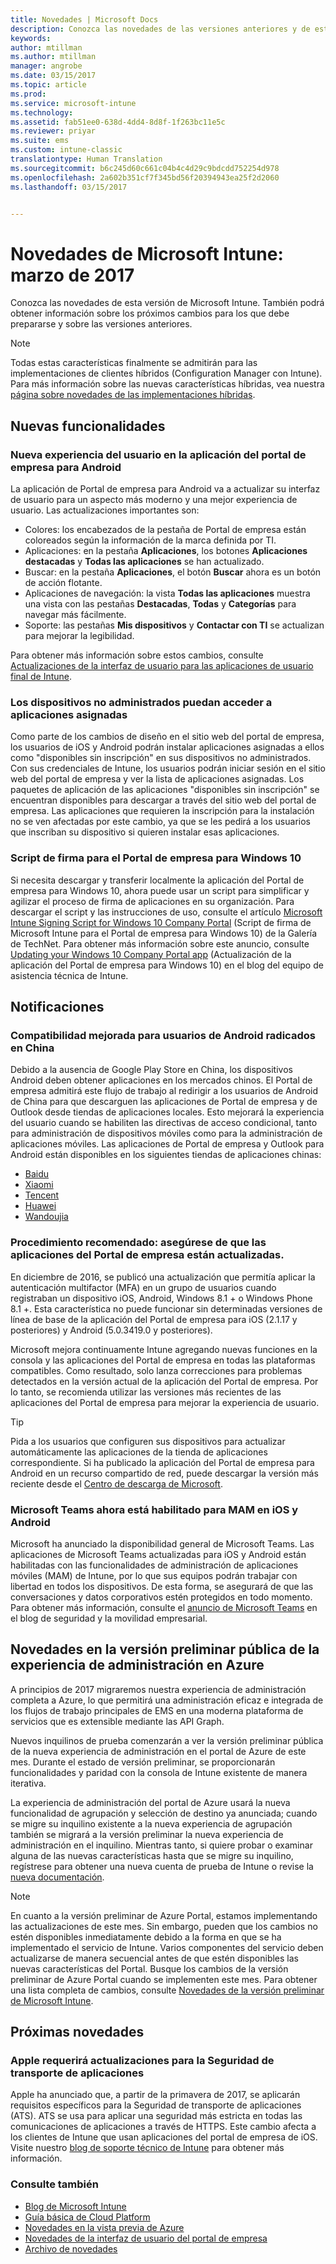 ```yaml
---
title: Novedades | Microsoft Docs
description: Conozca las novedades de las versiones anteriores y de este mes de Microsoft Intune
keywords: 
author: mtillman
ms.author: mtillman
manager: angrobe
ms.date: 03/15/2017
ms.topic: article
ms.prod: 
ms.service: microsoft-intune
ms.technology: 
ms.assetid: fab51ee0-638d-4dd4-8d8f-1f263bc11e5c
ms.reviewer: priyar
ms.suite: ems
ms.custom: intune-classic
translationtype: Human Translation
ms.sourcegitcommit: b6c245d60c661c04b4c4d29c9bdcdd752254d978
ms.openlocfilehash: 2a602b351cf7f345bd56f20394943ea25f2d2060
ms.lasthandoff: 03/15/2017


---
```

# <a name="whats-new-in-microsoft-intune---march-2017"></a>Novedades de Microsoft Intune: marzo de 2017
Conozca las novedades de esta versión de Microsoft Intune. También podrá obtener información sobre los próximos cambios para los que debe prepararse y sobre las versiones anteriores.

> [!Note]
> Todas estas características finalmente se admitirán para las implementaciones de clientes híbridos (Configuration Manager con Intune). Para más información sobre las nuevas características híbridas, vea nuestra [página sobre novedades de las implementaciones híbridas](https://docs.microsoft.com/sccm/mdm/understand/whats-new-in-hybrid-mobile-device-management).

## <a name="new-capabilities"></a>Nuevas funcionalidades

### <a name="new-user-experience-for-the-company-portal-app-for-android---621622--"></a>Nueva experiencia del usuario en la aplicación del portal de empresa para Android <!--621622-->

La aplicación de Portal de empresa para Android va a actualizar su interfaz de usuario para un aspecto más moderno y una mejor experiencia de usuario. Las actualizaciones importantes son:

- Colores: los encabezados de la pestaña de Portal de empresa están coloreados según la información de la marca definida por TI.
- Aplicaciones: en la pestaña **Aplicaciones**, los botones **Aplicaciones destacadas** y **Todas las aplicaciones** se han actualizado.
- Buscar: en la pestaña **Aplicaciones**, el botón **Buscar** ahora es un botón de acción flotante.
- Aplicaciones de navegación: la vista **Todas las aplicaciones** muestra una vista con las pestañas **Destacadas**, **Todas** y **Categorías** para navegar más fácilmente.
- Soporte: las pestañas **Mis dispositivos** y **Contactar con TI** se actualizan para mejorar la legibilidad.

Para obtener más información sobre estos cambios, consulte [Actualizaciones de la interfaz de usuario para las aplicaciones de usuario final de Intune](whats-new-in-intune-app-ui.md).

### <a name="non-managed-devices-can-access-assigned-apps---664691--"></a>Los dispositivos no administrados puedan acceder a aplicaciones asignadas <!--664691-->

Como parte de los cambios de diseño en el sitio web del portal de empresa, los usuarios de iOS y Android podrán instalar aplicaciones asignadas a ellos como "disponibles sin inscripción" en sus dispositivos no administrados. Con sus credenciales de Intune, los usuarios podrán iniciar sesión en el sitio web del portal de empresa y ver la lista de aplicaciones asignadas. Los paquetes de aplicación de las aplicaciones "disponibles sin inscripción" se encuentran disponibles para descargar a través del sitio web del portal de empresa. Las aplicaciones que requieren la inscripción para la instalación no se ven afectadas por este cambio, ya que se les pedirá a los usuarios que inscriban su dispositivo si quieren instalar esas aplicaciones.

### <a name="signing-script-for-windows-10-company-portal---941642--"></a>Script de firma para el Portal de empresa para Windows 10<!--941642-->

Si necesita descargar y transferir localmente la aplicación del Portal de empresa para Windows 10, ahora puede usar un script para simplificar y agilizar el proceso de firma de aplicaciones en su organización.   Para descargar el script y las instrucciones de uso, consulte el artículo [Microsoft Intune Signing Script for Windows 10 Company Portal](https://aka.ms/win10cpscript) (Script de firma de Microsoft Intune para el Portal de empresa para Windows 10) de la Galería de TechNet. Para obtener más información sobre este anuncio, consulte [Updating your Windows 10 Company Portal app](https://blogs.technet.microsoft.com/intunesupport/2017/03/13/updating-your-windows-10-company-portal-app/) (Actualización de la aplicación del Portal de empresa para Windows 10) en el blog del equipo de asistencia técnica de Intune.


## <a name="notices"></a>Notificaciones

### <a name="improved-support-for-android-users-based-in-china---720444--"></a>Compatibilidad mejorada para usuarios de Android radicados en China<!--720444-->

Debido a la ausencia de Google Play Store en China, los dispositivos Android deben obtener aplicaciones en los mercados chinos. El Portal de empresa admitirá este flujo de trabajo al redirigir a los usuarios de Android de China para que descarguen las aplicaciones de Portal de empresa y de Outlook desde tiendas de aplicaciones locales. Esto mejorará la experiencia del usuario cuando se habiliten las directivas de acceso condicional, tanto para administración de dispositivos móviles como para la administración de aplicaciones móviles. Las aplicaciones de Portal de empresa y Outlook para Android están disponibles en los siguientes tiendas de aplicaciones chinas:

- [Baidu](https://go.microsoft.com/fwlink/?linkid=836946)
- [Xiaomi](https://go.microsoft.com/fwlink/?linkid=836947)
- [Tencent](https://go.microsoft.com/fwlink/?linkid=836949)
- [Huawei](https://go.microsoft.com/fwlink/?linkid=836948)
- [Wandoujia](https://go.microsoft.com/fwlink/?linkid=836950)

### <a name="best-practice-make-sure-your-company-portal-apps-are-up-to-date---879465--"></a>Procedimiento recomendado: asegúrese de que las aplicaciones del Portal de empresa están actualizadas.<!--879465-->

En diciembre de 2016, se publicó una actualización que permitía aplicar la autenticación multifactor (MFA) en un grupo de usuarios cuando registraban un dispositivo iOS, Android, Windows 8.1 + o Windows Phone 8.1 +. Esta característica no puede funcionar sin determinadas versiones de línea de base de la aplicación del Portal de empresa para iOS (2.1.17 y posteriores) y Android (5.0.3419.0 y posteriores).

Microsoft mejora continuamente Intune agregando nuevas funciones en la consola y las aplicaciones del Portal de empresa en todas las plataformas compatibles. Como resultado, solo lanza correcciones para problemas detectados en la versión actual de la aplicación del Portal de empresa. Por lo tanto, se recomienda utilizar las versiones más recientes de las aplicaciones del Portal de empresa para mejorar la experiencia de usuario.

>[!Tip]
> Pida a los usuarios que configuren sus dispositivos para actualizar automáticamente las aplicaciones de la tienda de aplicaciones correspondiente. Si ha publicado la aplicación del Portal de empresa para Android en un recurso compartido de red, puede descargar la versión más reciente desde el [Centro de descarga de Microsoft](https://www.microsoft.com/download/details.aspx?id=49140).

### <a name="microsoft-teams-is-now-enabled-for-mam-on-ios-and-android"></a>Microsoft Teams ahora está habilitado para MAM en iOS y Android

Microsoft ha anunciado la disponibilidad general de Microsoft Teams. Las aplicaciones de Microsoft Teams actualizadas para iOS y Android están habilitadas con las funcionalidades de administración de aplicaciones móviles (MAM) de Intune, por lo que sus equipos podrán trabajar con libertad en todos los dispositivos. De esta forma, se asegurará de que las conversaciones y datos corporativos estén protegidos en todo momento. Para obtener más información, consulte el [anuncio de Microsoft Teams](https://blogs.technet.microsoft.com/enterprisemobility/2017/03/14/microsoft-teams-is-now-generally-available-and-mam-enabled-on-ios-and-android/) en el blog de seguridad y la movilidad empresarial.


## <a name="whats-new-in-the-public-preview-of-the-intune-admin-experience-on-azure---736542--"></a>Novedades en la versión preliminar pública de la experiencia de administración en Azure <!--736542-->

A principios de 2017 migraremos nuestra experiencia de administración completa a Azure, lo que permitirá una administración eficaz e integrada de los flujos de trabajo principales de EMS en una moderna plataforma de servicios que es extensible mediante las API Graph.

Nuevos inquilinos de prueba comenzarán a ver la versión preliminar pública de la nueva experiencia de administración en el portal de Azure de este mes. Durante el estado de versión preliminar, se proporcionarán funcionalidades y paridad con la consola de Intune existente de manera iterativa.

La experiencia de administración del portal de Azure usará la nueva funcionalidad de agrupación y selección de destino ya anunciada; cuando se migre su inquilino existente a la nueva experiencia de agrupación también se migrará a la versión preliminar la nueva experiencia de administración en el inquilino. Mientras tanto, si quiere probar o examinar alguna de las nuevas características hasta que se migre su inquilino, regístrese para obtener una nueva cuenta de prueba de Intune o revise la [nueva documentación](https://docs.microsoft.com/intune-azure/introduction/whats-new).

> [!Note]
> En cuanto a la versión preliminar de Azure Portal, estamos implementando las actualizaciones de este mes. Sin embargo, pueden que los cambios no estén disponibles inmediatamente debido a la forma en que se ha implementado el servicio de Intune.  Varios componentes del servicio deben actualizarse de manera secuencial antes de que estén disponibles las nuevas características del Portal. Busque los cambios de la versión preliminar de Azure Portal cuando se implementen este mes. Para obtener una lista completa de cambios, consulte [Novedades de la versión preliminar de Microsoft Intune](/intune-azure/introduction/whats-new).

## <a name="whats-coming"></a>Próximas novedades

### <a name="apple-to-require-updates-for-application-transport-security---748318--"></a>Apple requerirá actualizaciones para la Seguridad de transporte de aplicaciones <!--748318-->

Apple ha anunciado que, a partir de la primavera de 2017, se aplicarán requisitos específicos para la Seguridad de transporte de aplicaciones (ATS). ATS se usa para aplicar una seguridad más estricta en todas las comunicaciones de aplicaciones a través de HTTPS. Este cambio afecta a los clientes de Intune que usan aplicaciones del portal de empresa de iOS. Visite nuestro [blog de soporte técnico de Intune](https://aka.ms/compportalats) para obtener más información.

### <a name="see-also"></a>Consulte también
* [Blog de Microsoft Intune](http://go.microsoft.com/fwlink/?LinkID=273882)
* [Guía básica de Cloud Platform](http://www.microsoft.com/en-us/server-cloud/roadmap/Indevelopment.aspx?TabIndex=0&dropValue=Intune)
* [Novedades en la vista previa de Azure](https://docs.microsoft.com/intune-azure/introduction/whats-new)
* [Novedades de la interfaz de usuario del portal de empresa](https://docs.microsoft.com/intune/whats-new/whats-new-in-company-portal-ui)
* [Archivo de novedades](whats-new-archive.md)

